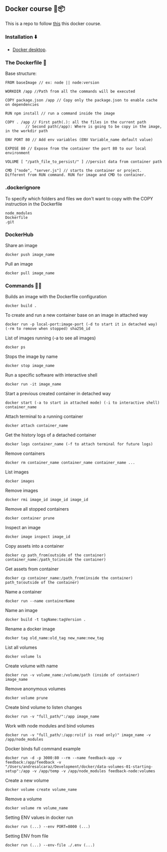 ## Docker course 🚚📦️
This is a repo to follow [this](https://www.udemy.com/course/docker-kubernetes-the-practical-guide/learn/lecture/22625176#overview) this docker course.

### Installation ⬇️
* [Docker desktop](https://docs.docker.com/desktop/install/mac-install/).

### The Dockerfile 🦺
Base structure:
```
FROM baseImage // ex: node || node:version

WORKDIR /app //Path from all the commands will be executed

COPY package.json /app // Copy only the package.json to enable cache on dependencies

RUN npm install // run a command inside the image

COPY . /app // First path(.): all the files in the current path
         // Second path(/app): Where is going to be copy in the image, in the workdir path 

ENV PORT 80 // Add env variables (ENV Variable_name default value)

EXPOSE 80 // Expose from the container the port 80 to our local environment

VOLUME [ "/path_file_to_persist/" ] //persist data from container path

CMD ["node", "server.js"] // starts the container or project. Different from RUN command. RUN for image and CMD to container.
```

### .dockerignore
To specify which folders and files we don't want to copy with the COPY instruction in the Dockerfile
```
node_modules
Dockerfile
.git
```

### DockerHub
Share an image
```
docker push image_name
```
Pull an image
```
docker pull image_name
```

### Commands 🧑‍💻
Builds an image with the Dockerfile configuration
```
docker build .
```
To create and run a new container base on an image in attached way
```
docker run -p local-port:image-port (-d to start it in detached way) (-rm to remove when stopped) sha256_id
```
List of images running (-a to see all images)
```
docker ps
```
Stops the image by name
```
docker stop image_name
```
Run a specific software with interactive shell
```
docker run -it image_name
```
Start a previous created container in detached way
```
docker start (-a to start in attached mode) (-i to interactive shell) container_name
```
Attach terminal to a running container
```
docker attach container_name
```
Get the history logs of a detached container
```
docker logs container_name (-f to attach terminal for future logs)
```
Remove containers
```
docker rm container_name container_name container_name ... 
```
List images
```
docker images
```
Remove images
```
docker rmi image_id image_id image_id
```
Remove all stopped containers
```
docker container prune
```
Inspect an image
```
docker image inspect image_id
```
Copy assets into a container
```
docker cp path_from(outside of the container) container_name:/path_to(inside the container)
```
Get assets from container
```
docker cp container_name:/path_from(inside the container) path_to(outside of the container)
```
Name a container
```
docker run --name containerName
```
Name an image
```
docker build -t tagName:tagVersion .
```
Rename a docker image
```
docker tag old_name:old_tag new_name:new_tag
```
List all volumes
```
docker volume ls 
```
Create volume with name
```
docker run -v volume_name:/volume/path (inside of container) image_name
```
Remove anonymous volumes
```
docker volume prune
```
Create bind volume to listen changes
```
docker run -v "full_path/":/app image_name
```
Work with node modules and bind volumes
```
docker run -v "full_path/:/app:ro(if is read only)" image_name -v /app/node_modules
```
Docker binds full command example
```
docker run -d -p 3000:80 --rm --name feedback-app -v feedback:/app/feedback -v "/Users/andresalcaraz/Development/docker/data-volumes-01-starting-setup":/app -v /app/temp -v /app/node_modules feedback-node:volumes
```
Create a new volume
```
docker volume create volume_name
```
Remove a volume
```
docker volume rm volume_name
```
Setting ENV values in docker run
```
docker run (...) --env PORT=8000 (...)
```
Setting ENV from file
```
docker run (...) --env-file ./.env (...)
``` 